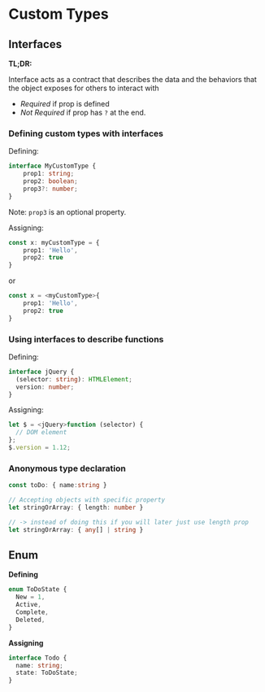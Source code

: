 # Custom Types

## Interfaces

**TL;DR:**

Interface acts as a contract that describes the data and the behaviors that the object exposes for others to interact with

- _Required_ if prop is defined
- _Not Required_ if prop has `?` at the end.

### Defining custom types with interfaces

Defining:

```TypeScript
interface MyCustomType {
    prop1: string;
    prop2: boolean;
    prop3?: number;
}
```

Note: `prop3` is an optional property.

Assigning:

```TypeScript
const x: myCustomType = {
    prop1: 'Hello',
    prop2: true
}
```

or

```TypeScript
const x = <myCustomType>{
    prop1: 'Hello',
    prop2: true
}
```

### Using interfaces to describe functions

Defining:

```typescript
interface jQuery {
  (selector: string): HTMLElement;
  version: number;
}
```

Assigning:

```typescript
let $ = <jQuery>function (selector) {
  // DOM element
};
$.version = 1.12;
```

### Anonymous type declaration

```TypeScript
const toDo: { name:string }

// Accepting objects with specific property
let stringOrArray: { length: number }

// -> instead of doing this if you will later just use length prop
let stringOrArray: { any[] | string }
```

## Enum

**Defining**

```TypeScript
enum ToDoState {
  New = 1,
  Active,
  Complete,
  Deleted,
}
```

**Assigning**

```TypeScript
interface Todo {
  name: string;
  state: ToDoState;
}
```
